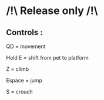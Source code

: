 # /!\ Release only /!\

## Controls :

QD = movement

Hold E = shift from pet to platform

Z = climb

Espace = jump

S = crouch
